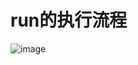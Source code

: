 # run的执行流程
![image](https://user-images.githubusercontent.com/92672384/147015538-881ccf0f-ce4b-4326-bc18-49e7d02edd8b.png)
